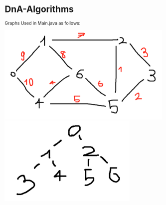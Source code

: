 # DnA-Algorithms

Graphs Used in Main.java as follows:

<img src="https://raw.githubusercontent.com/jarjumarvin/DnA-Algorithms/master/src/graph.png" width="600">

<img src="https://raw.githubusercontent.com/jarjumarvin/DnA-Algorithms/master/src/simple.png" width="400">
